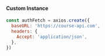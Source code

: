 #### Custom Instance

```js
const authFetch = axios.create({
  baseURL: 'https://course-api.com',
  headers: {
    Accept: 'application/json',
  },
})
```
